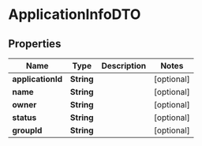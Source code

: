 
# ApplicationInfoDTO

## Properties
Name | Type | Description | Notes
------------ | ------------- | ------------- | -------------
**applicationId** | **String** |  |  [optional]
**name** | **String** |  |  [optional]
**owner** | **String** |  |  [optional]
**status** | **String** |  |  [optional]
**groupId** | **String** |  |  [optional]




